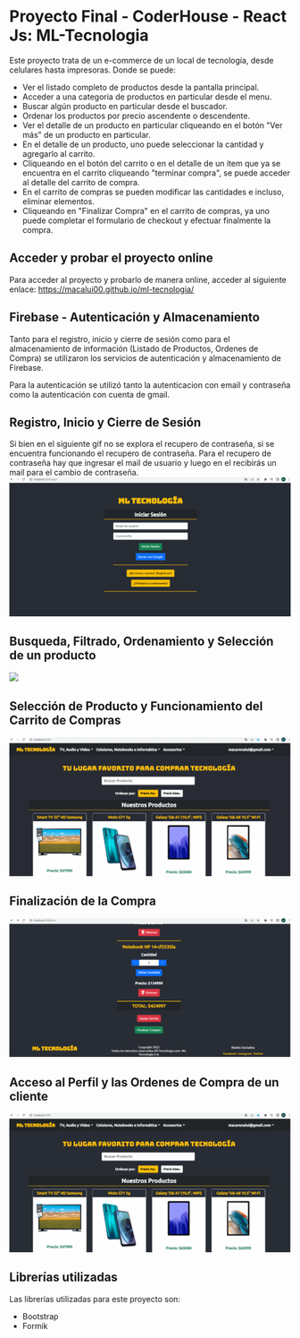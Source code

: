 # Proyecto Final - CoderHouse - React Js: ML-Tecnologia

Este proyecto trata de un e-commerce de un local de tecnología, desde celulares hasta impresoras. Donde se puede:
- Ver el listado completo de productos desde la pantalla principal.
- Acceder a una categoria de productos en particular desde el menu.
- Buscar algún producto en particular desde el buscador.
- Ordenar los productos por precio ascendente o descendente.
- Ver el detalle de un producto en particular cliqueando en el botón "Ver más" de un producto en particular.
- En el detalle de un producto, uno puede seleccionar la cantidad y agregarlo al carrito.
- Cliqueando en el botón del carrito o en el detalle de un item que ya se encuentra en el carrito cliqueando "terminar compra", se puede acceder al detalle del carrito de compra.
- En el carrito de compras se pueden modificar las cantidades e incluso, eliminar elementos.
- Cliqueando en "Finalizar Compra" en el carrito de compras, ya uno puede completar el formulario de checkout y efectuar finalmente la compra.

## Acceder y probar el proyecto online
Para acceder al proyecto y probarlo de manera online, acceder al siguiente enlace:
https://macalui00.github.io/ml-tecnologia/

## Firebase - Autenticación y Almacenamiento
Tanto para el registro, inicio y cierre de sesión como para el almacenamiento de información (Listado de Productos, Ordenes de Compra) se utilizaron los servicios de autenticación y almacenamiento de Firebase.

Para la autenticación se utilizó tanto la autenticacion con email y contraseña como la autenticación con cuenta de gmail.

## Registro, Inicio y Cierre de Sesión
Si bien en el siguiente gif no se explora el recupero de contraseña, si se encuentra funcionando el recupero de contraseña.
Para el recupero de contraseña hay que ingresar el mail de usuario y luego en el recibirás un mail para el cambio de contraseña.
![](public/LOGIN-SIGNUP-LOGOUT.gif)

## Busqueda, Filtrado, Ordenamiento y Selección de un producto
![](public/BUSQUEDA-FILTRADO-ORDENAMIENTO-DETALLEITEM.gif)

## Selección de Producto y Funcionamiento del Carrito de Compras
![](public/DETALLEITEM-MANEJO_CARRITO-FINALIZAR_COMPRA.gif)

## Finalización de la Compra
![](public/FINALIZACION_COMPRA.gif)
[](https://drive.google.com/file/d/1iB4kBy-t4LeyPwTpiwCTjFvZ2DFdJHLf/view?usp=sharing)

## Acceso al Perfil y las Ordenes de Compra de un cliente
![](public/PERFIL-ORDENESDECOMPRA-LOGOUT.gif)

## Librerías utilizadas

Las librerías utilizadas para este proyecto son: 
- Bootstrap
- Formik
